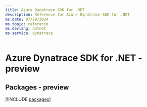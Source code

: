```yaml
---
title: Azure Dynatrace SDK for .NET
description: Reference for Azure Dynatrace SDK for .NET
ms.date: 07/29/2024
ms.topic: reference
ms.devlang: dotnet
ms.service: dynatrace
---
```

# Azure Dynatrace SDK for .NET - preview
## Packages - preview
[!INCLUDE [packages](dynatrace-index.md)]